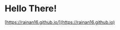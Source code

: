 <!-- .slide: data-background-image="https://avatars.githubusercontent.com/u/27016852" data-background-opacity="0.05" -->
# Hello There!
[https://rainan16.github.io/](https://rainan16.github.io)